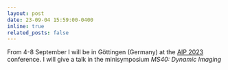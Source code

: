 ```yaml
---
layout: post
date: 23-09-04 15:59:00-0400
inline: true
related_posts: false
---
```


From 4-8 September I will be in Göttingen (Germany) at the <a href="http://www.aip2023.com/start/">AIP 2023</a> conference.  I will give a talk in the minisymposium <em>MS40: Dynamic Imaging</em> 
